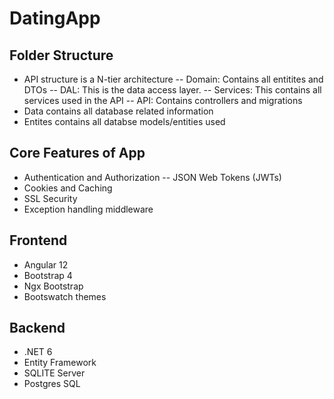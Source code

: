 # DatingApp

## Folder Structure

- API structure is a N-tier architecture
-- Domain: Contains all entitites and DTOs
-- DAL: This is the data access layer. 
-- Services: This contains all services used in the API
-- API: Contains controllers and migrations
- Data contains all database related information
- Entites contains all databse models/entities used

## Core Features of App

- Authentication and Authorization
-- JSON Web Tokens (JWTs)
- Cookies and Caching
- SSL Security
- Exception handling middleware

## Frontend

- Angular 12
- Bootstrap 4
- Ngx Bootstrap
- Bootswatch themes

## Backend

- .NET 6
- Entity Framework
- SQLITE Server
- Postgres SQL

